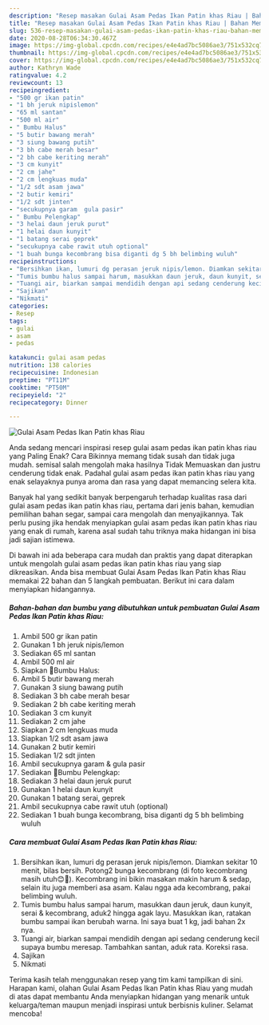 ```yaml
---
description: "Resep masakan Gulai Asam Pedas Ikan Patin khas Riau | Bahan Membuat Gulai Asam Pedas Ikan Patin khas Riau Yang Menggugah Selera"
title: "Resep masakan Gulai Asam Pedas Ikan Patin khas Riau | Bahan Membuat Gulai Asam Pedas Ikan Patin khas Riau Yang Menggugah Selera"
slug: 536-resep-masakan-gulai-asam-pedas-ikan-patin-khas-riau-bahan-membuat-gulai-asam-pedas-ikan-patin-khas-riau-yang-menggugah-selera
date: 2020-08-28T06:34:30.467Z
image: https://img-global.cpcdn.com/recipes/e4e4ad7bc5086ae3/751x532cq70/gulai-asam-pedas-ikan-patin-khas-riau-foto-resep-utama.jpg
thumbnail: https://img-global.cpcdn.com/recipes/e4e4ad7bc5086ae3/751x532cq70/gulai-asam-pedas-ikan-patin-khas-riau-foto-resep-utama.jpg
cover: https://img-global.cpcdn.com/recipes/e4e4ad7bc5086ae3/751x532cq70/gulai-asam-pedas-ikan-patin-khas-riau-foto-resep-utama.jpg
author: Kathryn Wade
ratingvalue: 4.2
reviewcount: 13
recipeingredient:
- "500 gr ikan patin"
- "1 bh jeruk nipislemon"
- "65 ml santan"
- "500 ml air"
- " Bumbu Halus"
- "5 butir bawang merah"
- "3 siung bawang putih"
- "3 bh cabe merah besar"
- "2 bh cabe keriting merah"
- "3 cm kunyit"
- "2 cm jahe"
- "2 cm lengkuas muda"
- "1/2 sdt asam jawa"
- "2 butir kemiri"
- "1/2 sdt jinten"
- "secukupnya garam  gula pasir"
- " Bumbu Pelengkap"
- "3 helai daun jeruk purut"
- "1 helai daun kunyit"
- "1 batang serai geprek"
- "secukupnya cabe rawit utuh optional"
- "1 buah bunga kecombrang bisa diganti dg 5 bh belimbing wuluh"
recipeinstructions:
- "Bersihkan ikan, lumuri dg perasan jeruk nipis/lemon. Diamkan sekitar 10 menit, bilas bersih. Potong2 bunga kecombrang (di foto kecombrang masih utuh😊🙏). Kecombrang ini bikin masakan makin harum &amp; sedap, selain itu juga memberi asa asam. Kalau ngga ada kecombrang, pakai belimbing wuluh."
- "Tumis bumbu halus sampai harum, masukkan daun jeruk, daun kunyit, serai &amp; kecombrang, aduk2 hingga agak layu. Masukkan ikan, ratakan bumbu sampai ikan berubah warna. Ini saya buat 1 kg, jadi bahan 2x nya."
- "Tuangi air, biarkan sampai mendidih dengan api sedang cenderung kecil supaya bumbu meresap. Tambahkan santan, aduk rata. Koreksi rasa."
- "Sajikan"
- "Nikmati"
categories:
- Resep
tags:
- gulai
- asam
- pedas

katakunci: gulai asam pedas 
nutrition: 138 calories
recipecuisine: Indonesian
preptime: "PT11M"
cooktime: "PT50M"
recipeyield: "2"
recipecategory: Dinner

---
```



![Gulai Asam Pedas Ikan Patin khas Riau](https://img-global.cpcdn.com/recipes/e4e4ad7bc5086ae3/751x532cq70/gulai-asam-pedas-ikan-patin-khas-riau-foto-resep-utama.jpg)

Anda sedang mencari inspirasi resep gulai asam pedas ikan patin khas riau yang Paling Enak? Cara Bikinnya memang tidak susah dan tidak juga mudah. semisal salah mengolah maka hasilnya Tidak Memuaskan dan justru cenderung tidak enak. Padahal gulai asam pedas ikan patin khas riau yang enak selayaknya punya aroma dan rasa yang dapat memancing selera kita.

Banyak hal yang sedikit banyak berpengaruh terhadap kualitas rasa dari gulai asam pedas ikan patin khas riau, pertama dari jenis bahan, kemudian pemilihan bahan segar, sampai cara mengolah dan menyajikannya. Tak perlu pusing jika hendak menyiapkan gulai asam pedas ikan patin khas riau yang enak di rumah, karena asal sudah tahu triknya maka hidangan ini bisa jadi sajian istimewa.




Di bawah ini ada beberapa cara mudah dan praktis yang dapat diterapkan untuk mengolah gulai asam pedas ikan patin khas riau yang siap dikreasikan. Anda bisa membuat Gulai Asam Pedas Ikan Patin khas Riau memakai 22 bahan dan 5 langkah pembuatan. Berikut ini cara dalam menyiapkan hidangannya.

<!--inarticleads1-->

##### Bahan-bahan dan bumbu yang dibutuhkan untuk pembuatan Gulai Asam Pedas Ikan Patin khas Riau:

1. Ambil 500 gr ikan patin
1. Gunakan 1 bh jeruk nipis/lemon
1. Sediakan 65 ml santan
1. Ambil 500 ml air
1. Siapkan  🌾Bumbu Halus:
1. Ambil 5 butir bawang merah
1. Gunakan 3 siung bawang putih
1. Sediakan 3 bh cabe merah besar
1. Sediakan 2 bh cabe keriting merah
1. Sediakan 3 cm kunyit
1. Sediakan 2 cm jahe
1. Siapkan 2 cm lengkuas muda
1. Siapkan 1/2 sdt asam jawa
1. Gunakan 2 butir kemiri
1. Sediakan 1/2 sdt jinten
1. Ambil secukupnya garam &amp; gula pasir
1. Sediakan  🌾Bumbu Pelengkap:
1. Sediakan 3 helai daun jeruk purut
1. Gunakan 1 helai daun kunyit
1. Gunakan 1 batang serai, geprek
1. Ambil secukupnya cabe rawit utuh (optional)
1. Sediakan 1 buah bunga kecombrang, bisa diganti dg 5 bh belimbing wuluh




<!--inarticleads2-->

##### Cara membuat Gulai Asam Pedas Ikan Patin khas Riau:

1. Bersihkan ikan, lumuri dg perasan jeruk nipis/lemon. Diamkan sekitar 10 menit, bilas bersih. Potong2 bunga kecombrang (di foto kecombrang masih utuh😊🙏). Kecombrang ini bikin masakan makin harum &amp; sedap, selain itu juga memberi asa asam. Kalau ngga ada kecombrang, pakai belimbing wuluh.
1. Tumis bumbu halus sampai harum, masukkan daun jeruk, daun kunyit, serai &amp; kecombrang, aduk2 hingga agak layu. Masukkan ikan, ratakan bumbu sampai ikan berubah warna. Ini saya buat 1 kg, jadi bahan 2x nya.
1. Tuangi air, biarkan sampai mendidih dengan api sedang cenderung kecil supaya bumbu meresap. Tambahkan santan, aduk rata. Koreksi rasa.
1. Sajikan
1. Nikmati




Terima kasih telah menggunakan resep yang tim kami tampilkan di sini. Harapan kami, olahan Gulai Asam Pedas Ikan Patin khas Riau yang mudah di atas dapat membantu Anda menyiapkan hidangan yang menarik untuk keluarga/teman maupun menjadi inspirasi untuk berbisnis kuliner. Selamat mencoba!
